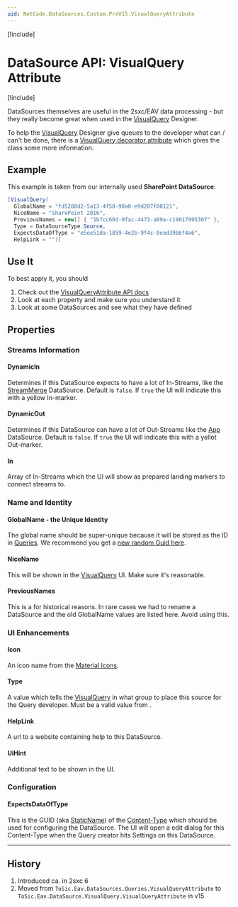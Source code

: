 ```yaml
---
uid: NetCode.DataSources.Custom.PreV15.VisualQueryAttribute
---
```


[!include[](_obsolete-docs.md)]

# DataSource API: VisualQuery Attribute

[!include[](~/pages/basics/stack/_shared-float-summary.md)]
<style> .context-box-summary .datasource-custom { visibility: visible; } </style>

DataSources themselves are useful in the 2sxc/EAV data processing - but they really become great when used in the [VisualQuery](xref:Basics.Query.VisualQuery.Index) Designer.

To help the [VisualQuery](xref:Basics.Query.VisualQuery.Index) Designer give queues to the developer what can / can't be done,
there is a [VisualQuery decorator attribute](xref:ToSic.Eav.DataSource.VisualQuery.VisualQueryAttribute)  which gives the class some more information.

## Example

This example is taken from our internally used **SharePoint DataSource**:

```c#
[VisualQuery(
  GlobalName = "fd5288d2-5a13-4f58-90a0-e9d207f00121",
  NiceName = "SharePoint 2016",
  PreviousNames = new[] { "1b7cc60d-9fac-4473-a89a-c19017995307" },
  Type = DataSourceType.Source, 
  ExpectsDataOfType = "e5ee51da-1859-4e2b-9f4c-0ead39bbf4a6",
  HelpLink = "")] 
```

## Use It

To best apply it, you should

1. Check out the [VisualQueryAttribute API docs](xref:ToSic.Eav.DataSource.VisualQuery.VisualQueryAttribute)
1. Look at each property and make sure you understand it
1. Look at some DataSources and see what they have defined

## Properties

### Streams Information

#### DynamicIn

Determines if this DataSource expects to have a lot of In-Streams, like the [StreamMerge](xref:ToSic.Eav.DataSources.StreamMerge) DataSource.
Default is `false`.
If `true` the UI will indicate this with a yellow In-marker.

#### DynamicOut

Determines if this DataSource can have a lot of Out-Streams like the [App](xref:ToSic.Eav.DataSources.App) DataSource.
Default is `false`.
If `true` the UI will indicate this with a yellot Out-marker.

#### In

Array of In-Streams which the UI will show as prepared landing markers to connect streams to.

### Name and Identity

#### GlobalName - the Unique Identity

The global name should be super-unique because it will be stored as the ID in [Queries](xref:Basics.Query.Index).
We recommend you get a [new random Guid here](https://www.guidgenerator.com/).

#### NiceName

This will be shown in the [VisualQuery](xref:Basics.Query.VisualQuery.Index) UI. Make sure it's reasonable.

#### PreviousNames

This is a for historical reasons. In rare cases we had to rename a DataSource and the old GlobalName values are listed here. Avoid using this.

### UI Enhancements

#### Icon

An icon name from the [Material Icons](https://fonts.google.com/icons).

#### Type

A value which tells the [VisualQuery](xref:Basics.Query.VisualQuery.Index) in what group to place this source for the Query developer.
Must be a valid value from [](xref:ToSic.Eav.DataSource.VisualQuery.DataSourceType).

#### HelpLink

A url to a website containing help to this DataSource.

#### UiHint

Additional text to be shown in the UI.

### Configuration

#### ExpectsDataOfType

This is the GUID (aka [StaticName](xref:Basics.Data.ContentTypes.Names)) of the [Content-Type](xref:Basics.Data.ContentTypes.Index) which should be used for configuring the DataSource.
The UI will open a edit dialog for this Content-Type when the Query creator hits Settings on this DataSource.


---

## History

1. Introduced ca. in 2sxc 6
1. Moved from `ToSic.Eav.DataSources.Queries.VisualQueryAttribute` to `ToSic.Eav.DataSource.VisualQuery.VisualQueryAttribute` in v15
